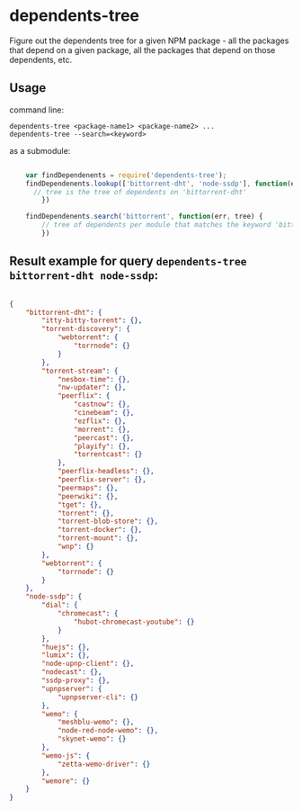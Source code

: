 dependents-tree
===============

Figure out the dependents tree for a given NPM package - all the packages that depend on a given package, all the packages that depend on those dependents, etc.

## Usage

command line:

    dependents-tree <package-name1> <package-name2> ...
    dependents-tree --search=<keyword>

as a submodule:

``` javascript

    var findDependenents = require('dependents-tree');
    findDependenents.lookup(['bittorrent-dht', 'node-ssdp'], function(err, tree) {
      // tree is the tree of dependents on 'bittorrent-dht'
		})

    findDependenents.search('bittorrent', function(err, tree) {
        // tree of dependents per module that matches the keyword 'bittorrent'
		})

```

## Result example for query `dependents-tree bittorrent-dht node-ssdp`:
	
``` json

{
	"bittorrent-dht": {
		"itty-bitty-torrent": {},
		"torrent-discovery": {
			"webtorrent": {
				"torrnode": {}
			}
		},
		"torrent-stream": {
			"nesbox-time": {},
			"nw-updater": {},
			"peerflix": {
				"castnow": {},
				"cinebeam": {},
				"ezflix": {},
				"morrent": {},
				"peercast": {},
				"playify": {},
				"torrentcast": {}
			},
			"peerflix-headless": {},
			"peerflix-server": {},
			"peermaps": {},
			"peerwiki": {},
			"tget": {},
			"torrent": {},
			"torrent-blob-store": {},
			"torrent-docker": {},
			"torrent-mount": {},
			"wnp": {}
		},
		"webtorrent": {
			"torrnode": {}
		}
	},
	"node-ssdp": {
		"dial": {
			"chromecast": {
				"hubot-chromecast-youtube": {}
			}
		},
		"huejs": {},
		"lumix": {},
		"node-upnp-client": {},
		"nodecast": {},
		"ssdp-proxy": {},
		"upnpserver": {
			"upnpserver-cli": {}
		},
		"wemo": {
			"meshblu-wemo": {},
			"node-red-node-wemo": {},
			"skynet-wemo": {}
		},
		"wemo-js": {
			"zetta-wemo-driver": {}
		},
		"wemore": {}
	}
}

```
